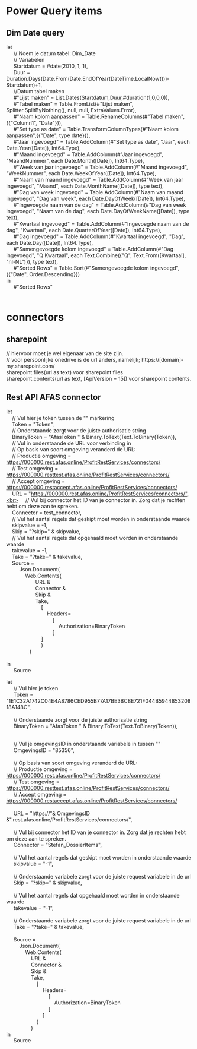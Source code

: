 # Power Query items

## Dim Date query <br>

let <br>
&nbsp;&nbsp;&nbsp;&nbsp;    // Noem je datum tabel: Dim_Date<br>
&nbsp;&nbsp;&nbsp;&nbsp;    // Variabelen<br>
&nbsp;&nbsp;&nbsp;&nbsp;    Startdatum = #date(2010, 1, 1),<br>
&nbsp;&nbsp;&nbsp;&nbsp;    Duur = Duration.Days(Date.From(Date.EndOfYear(DateTime.LocalNow()))-Startdatum)+1,<br>
&nbsp;&nbsp;&nbsp;&nbsp;    //Datum tabel maken<br>
&nbsp;&nbsp;&nbsp;&nbsp;    #"Lijst maken" = List.Dates(Startdatum,Duur,#duration(1,0,0,0)),<br>
&nbsp;&nbsp;&nbsp;&nbsp;    #"Tabel maken" = Table.FromList(#"Lijst maken", Splitter.SplitByNothing(), null, null, ExtraValues.Error),<br>
&nbsp;&nbsp;&nbsp;&nbsp;    #"Naam kolom aanpassen" = Table.RenameColumns(#"Tabel maken",{{"Column1", "Date"}}),<br>
&nbsp;&nbsp;&nbsp;&nbsp;    #"Set type as date" = Table.TransformColumnTypes(#"Naam kolom aanpassen",{{"Date", type date}}),<br>
&nbsp;&nbsp;&nbsp;&nbsp;    #"Jaar ingevoegd" = Table.AddColumn(#"Set type as date", "Jaar", each Date.Year([Date]), Int64.Type),<br>
&nbsp;&nbsp;&nbsp;&nbsp;    #"Maand ingevoegd" = Table.AddColumn(#"Jaar ingevoegd", "MaandNummer", each Date.Month([Date]), Int64.Type),<br>
&nbsp;&nbsp;&nbsp;&nbsp;    #"Week van jaar ingevoegd" = Table.AddColumn(#"Maand ingevoegd", "WeekNummer", each Date.WeekOfYear([Date]), Int64.Type),<br>
&nbsp;&nbsp;&nbsp;&nbsp;    #"Naam van maand ingevoegd" = Table.AddColumn(#"Week van jaar ingevoegd", "Maand", each Date.MonthName([Date]), type text),<br>
&nbsp;&nbsp;&nbsp;&nbsp;    #"Dag van week ingevoegd" = Table.AddColumn(#"Naam van maand ingevoegd", "Dag van week", each Date.DayOfWeek([Date]), Int64.Type),<br>
&nbsp;&nbsp;&nbsp;&nbsp;    #"Ingevoegde naam van de dag" = Table.AddColumn(#"Dag van week ingevoegd", "Naam van de dag", each Date.DayOfWeekName([Date]), type text),<br>
&nbsp;&nbsp;&nbsp;&nbsp;    #"Kwartaal ingevoegd" = Table.AddColumn(#"Ingevoegde naam van de dag", "Kwartaal", each Date.QuarterOfYear([Date]), Int64.Type),<br>
&nbsp;&nbsp;&nbsp;&nbsp;    #"Dag ingevoegd" = Table.AddColumn(#"Kwartaal ingevoegd", "Dag", each Date.Day([Date]), Int64.Type),<br>
&nbsp;&nbsp;&nbsp;&nbsp;    #"Samengevoegde kolom ingevoegd" = Table.AddColumn(#"Dag ingevoegd", "Q Kwartaal", each Text.Combine({"Q", Text.From([Kwartaal], "nl-NL")}), type text),<br>
&nbsp;&nbsp;&nbsp;&nbsp;    #"Sorted Rows" = Table.Sort(#"Samengevoegde kolom ingevoegd",{{"Date", Order.Descending}})<br>
in<br>
&nbsp;&nbsp;&nbsp;&nbsp;    #"Sorted Rows"<br>
<br>

# connectors

## sharepoint

// hiervoor moet je wel eigenaar van de site zijn. <br>
// voor persoonlijke onedrive is de url anders, namelijk; https://[domain]-my.sharepoint.com/ <br>
sharepoint.files(url as text) voor sharepoint files<br>
sharepoint.contents(url as text, [ApiVersion = 15]) voor sharepoint contents. <br>

## Rest API AFAS connector

let<br>
&nbsp;&nbsp;&nbsp;&nbsp;// Vul hier je token tussen de "" markering<br>
&nbsp;&nbsp;&nbsp;&nbsp;Token = "Token",<br>
&nbsp;&nbsp;&nbsp;&nbsp;// Onderstaande zorgt voor de juiste authorisatie string<br>
&nbsp;&nbsp;&nbsp;&nbsp;BinaryToken = "AfasToken " & Binary.ToText(Text.ToBinary(Token)),<br>
&nbsp;&nbsp;&nbsp;&nbsp;// Vul in onderstaande de URL voor verbinding in<br>
&nbsp;&nbsp;&nbsp;&nbsp;// Op basis van soort omgeving veranderd de URL:<br>
&nbsp;&nbsp;&nbsp;&nbsp;// Productie omgeving = https://000000.rest.afas.online/ProfitRestServices/connectors/<br>
&nbsp;&nbsp;&nbsp;&nbsp;// Test omgeving = https://000000.resttest.afas.online/ProfitRestServices/connectors/<br>
&nbsp;&nbsp;&nbsp;&nbsp;// Accept omgeving = https://000000.restaccept.afas.online/ProfitRestServices/connectors/<br>
&nbsp;&nbsp;&nbsp;&nbsp;URL = "https://000000.rest.afas.online/ProfitRestServices/connectors/",<br>
&nbsp;&nbsp;&nbsp;&nbsp;// Vul bij connector het ID van je connector in. Zorg dat je rechten hebt om deze aan te spreken. <br>
&nbsp;&nbsp;&nbsp;&nbsp;Connector = test_connector,<br>
&nbsp;&nbsp;&nbsp;&nbsp;// Vul het aantal regels dat geskipt moet worden in onderstaande waarde<br>
&nbsp;&nbsp;&nbsp;&nbsp;skipvalue = -1,<br>
&nbsp;&nbsp;&nbsp;&nbsp;Skip = "?skip=" & skipvalue,<br>
&nbsp;&nbsp;&nbsp;&nbsp;// Vul het aantal regels dat opgehaald moet worden in onderstaande waarde<br>
&nbsp;&nbsp;&nbsp;&nbsp;takevalue = -1,<br>
&nbsp;&nbsp;&nbsp;&nbsp;Take = "?take=" & takevalue,<br>
&nbsp;&nbsp;&nbsp;&nbsp;Source = <br>
&nbsp;&nbsp;&nbsp;&nbsp;&nbsp;&nbsp;&nbsp;&nbsp; Json.Document(<br>
&nbsp;&nbsp;&nbsp;&nbsp;&nbsp;&nbsp;&nbsp;&nbsp;&nbsp;&nbsp;&nbsp;&nbsp; Web.Contents(<br>
&nbsp;&nbsp;&nbsp;&nbsp;&nbsp;&nbsp;&nbsp;&nbsp;&nbsp;&nbsp;&nbsp;&nbsp;&nbsp;&nbsp;&nbsp;&nbsp;&nbsp;&nbsp;&nbsp;&nbsp;URL & <br>
&nbsp;&nbsp;&nbsp;&nbsp;&nbsp;&nbsp;&nbsp;&nbsp;&nbsp;&nbsp;&nbsp;&nbsp;&nbsp;&nbsp;&nbsp;&nbsp;&nbsp;&nbsp;&nbsp;&nbsp;Connector & <br>
&nbsp;&nbsp;&nbsp;&nbsp;&nbsp;&nbsp;&nbsp;&nbsp;&nbsp;&nbsp;&nbsp;&nbsp;&nbsp;&nbsp;&nbsp;&nbsp;&nbsp;&nbsp;&nbsp;&nbsp;Skip & <br>
&nbsp;&nbsp;&nbsp;&nbsp;&nbsp;&nbsp;&nbsp;&nbsp;&nbsp;&nbsp;&nbsp;&nbsp;&nbsp;&nbsp;&nbsp;&nbsp;&nbsp;&nbsp;&nbsp;&nbsp;Take, <br>
&nbsp;&nbsp;&nbsp;&nbsp;&nbsp;&nbsp;&nbsp;&nbsp;&nbsp;&nbsp;&nbsp;&nbsp;&nbsp;&nbsp;&nbsp;&nbsp;&nbsp;&nbsp;&nbsp;&nbsp;&nbsp;&nbsp;&nbsp;&nbsp;[<br>
&nbsp;&nbsp;&nbsp;&nbsp;&nbsp;&nbsp;&nbsp;&nbsp;&nbsp;&nbsp;&nbsp;&nbsp;&nbsp;&nbsp;&nbsp;&nbsp;&nbsp;&nbsp;&nbsp;&nbsp;&nbsp;&nbsp;&nbsp;&nbsp;&nbsp;&nbsp;&nbsp;&nbsp;Headers=<br>
&nbsp;&nbsp;&nbsp;&nbsp;&nbsp;&nbsp;&nbsp;&nbsp;&nbsp;&nbsp;&nbsp;&nbsp;&nbsp;&nbsp;&nbsp;&nbsp;&nbsp;&nbsp;&nbsp;&nbsp;&nbsp;&nbsp;&nbsp;&nbsp;&nbsp;&nbsp;&nbsp;&nbsp;&nbsp;&nbsp;&nbsp;&nbsp;[<br>
&nbsp;&nbsp;&nbsp;&nbsp;&nbsp;&nbsp;&nbsp;&nbsp;&nbsp;&nbsp;&nbsp;&nbsp;&nbsp;&nbsp;&nbsp;&nbsp;&nbsp;&nbsp;&nbsp;&nbsp;&nbsp;&nbsp;&nbsp;&nbsp;&nbsp;&nbsp;&nbsp;&nbsp;&nbsp;&nbsp;&nbsp;&nbsp;&nbsp;&nbsp;&nbsp;&nbsp;Authorization=BinaryToken<br>
&nbsp;&nbsp;&nbsp;&nbsp;&nbsp;&nbsp;&nbsp;&nbsp;&nbsp;&nbsp;&nbsp;&nbsp;&nbsp;&nbsp;&nbsp;&nbsp;&nbsp;&nbsp;&nbsp;&nbsp;&nbsp;&nbsp;&nbsp;&nbsp;&nbsp;&nbsp;&nbsp;&nbsp;&nbsp;&nbsp;&nbsp;&nbsp;]<br>
&nbsp;&nbsp;&nbsp;&nbsp;&nbsp;&nbsp;&nbsp;&nbsp;&nbsp;&nbsp;&nbsp;&nbsp;&nbsp;&nbsp;&nbsp;&nbsp;&nbsp;&nbsp;&nbsp;&nbsp;&nbsp;&nbsp;&nbsp;&nbsp;]<br>
&nbsp;&nbsp;&nbsp;&nbsp;&nbsp;&nbsp;&nbsp;&nbsp;&nbsp;&nbsp;&nbsp;&nbsp;&nbsp;&nbsp;&nbsp;&nbsp;&nbsp;&nbsp;&nbsp;&nbsp;&nbsp;&nbsp;&nbsp;&nbsp;)<br>
&nbsp;&nbsp;&nbsp;&nbsp;&nbsp;&nbsp;&nbsp;&nbsp;&nbsp;&nbsp;&nbsp;&nbsp;&nbsp;&nbsp;&nbsp;&nbsp;)<br>
&nbsp;&nbsp;&nbsp;&nbsp;&nbsp;&nbsp;&nbsp;&nbsp;<br>
in<br>
&nbsp;&nbsp;&nbsp;&nbsp; Source<br>

let<br>
&nbsp;&nbsp;&nbsp;&nbsp;    // Vul hier je token<br>
&nbsp;&nbsp;&nbsp;&nbsp;    Token = "<token><version>1</version><data>E1C32A1742C04E4A8786CED955B77A17BE3BC8E721F044B594485320818A148C</data></token>",<br>
     <br>
&nbsp;&nbsp;&nbsp;&nbsp;    // Onderstaande zorgt voor de juiste authorisatie string<br>
&nbsp;&nbsp;&nbsp;&nbsp;    BinaryToken = "AfasToken " & Binary.ToText(Text.ToBinary(Token)),<br>
    <br>

&nbsp;&nbsp;&nbsp;&nbsp;    // Vul je omgevingsID in onderstaande variabele in tussen ""<br>
&nbsp;&nbsp;&nbsp;&nbsp;    OmgevingsID = "85356",<br>
  <br>
&nbsp;&nbsp;&nbsp;&nbsp;    // Op basis van soort omgeving veranderd de URL:<br>
&nbsp;&nbsp;&nbsp;&nbsp;    // Productie omgeving = https://000000.rest.afas.online/ProfitRestServices/connectors/<br>
&nbsp;&nbsp;&nbsp;&nbsp;    // Test omgeving = https://000000.resttest.afas.online/ProfitRestServices/connectors/<br>
&nbsp;&nbsp;&nbsp;&nbsp;    // Accept omgeving = https://000000.restaccept.afas.online/ProfitRestServices/connectors/<br>
    <br>
&nbsp;&nbsp;&nbsp;&nbsp;    URL = "https://"& OmgevingsID &".rest.afas.online/ProfitRestServices/connectors/",<br>
     <br>
&nbsp;&nbsp;&nbsp;&nbsp;    // Vul bij connector het ID van je connector in. Zorg dat je rechten hebt om deze aan te spreken.<br>
&nbsp;&nbsp;&nbsp;&nbsp;    Connector = "Stefan_DossierItems",<br>
     <br>
&nbsp;&nbsp;&nbsp;&nbsp;    // Vul het aantal regels dat geskipt moet worden in onderstaande waarde<br>
&nbsp;&nbsp;&nbsp;&nbsp;    skipvalue = "-1",<br>
     <br>
&nbsp;&nbsp;&nbsp;&nbsp;    // Onderstaande variabele zorgt voor de juiste request variabele in de url<br>
&nbsp;&nbsp;&nbsp;&nbsp;    Skip = "?skip=" & skipvalue,<br>
     <br>
&nbsp;&nbsp;&nbsp;&nbsp;    // Vul het aantal regels dat opgehaald moet worden in onderstaande waarde<br>
&nbsp;&nbsp;&nbsp;&nbsp;    takevalue = "-1",<br>
<br>
&nbsp;&nbsp;&nbsp;&nbsp;    // Onderstaande variabele zorgt voor de juiste request variabele in de url<br>
&nbsp;&nbsp;&nbsp;&nbsp;    Take = "?take=" & takevalue,<br>
     <br>
&nbsp;&nbsp;&nbsp;&nbsp;    Source = <br>
&nbsp;&nbsp;&nbsp;&nbsp;&nbsp;&nbsp;&nbsp;&nbsp;        Json.Document(<br>
&nbsp;&nbsp;&nbsp;&nbsp;&nbsp;&nbsp;&nbsp;&nbsp;&nbsp;&nbsp;&nbsp;&nbsp;            Web.Contents(<br>
&nbsp;&nbsp;&nbsp;&nbsp;&nbsp;&nbsp;&nbsp;&nbsp;&nbsp;&nbsp;&nbsp;&nbsp;&nbsp;&nbsp;&nbsp;&nbsp;                    URL & <br>
&nbsp;&nbsp;&nbsp;&nbsp;&nbsp;&nbsp;&nbsp;&nbsp;&nbsp;&nbsp;&nbsp;&nbsp;&nbsp;&nbsp;&nbsp;&nbsp;                    Connector & <br>
&nbsp;&nbsp;&nbsp;&nbsp;&nbsp;&nbsp;&nbsp;&nbsp;&nbsp;&nbsp;&nbsp;&nbsp;&nbsp;&nbsp;&nbsp;&nbsp;                    Skip & <br>
&nbsp;&nbsp;&nbsp;&nbsp;&nbsp;&nbsp;&nbsp;&nbsp;&nbsp;&nbsp;&nbsp;&nbsp;&nbsp;&nbsp;&nbsp;&nbsp;                    Take, <br>
&nbsp;&nbsp;&nbsp;&nbsp;&nbsp;&nbsp;&nbsp;&nbsp;&nbsp;&nbsp;&nbsp;&nbsp;&nbsp;&nbsp;&nbsp;&nbsp;&nbsp;&nbsp;&nbsp;&nbsp;                        [<br>
&nbsp;&nbsp;&nbsp;&nbsp;&nbsp;&nbsp;&nbsp;&nbsp;&nbsp;&nbsp;&nbsp;&nbsp;&nbsp;&nbsp;&nbsp;&nbsp;&nbsp;&nbsp;&nbsp;&nbsp;&nbsp;&nbsp;&nbsp;&nbsp;                            Headers=<br>
&nbsp;&nbsp;&nbsp;&nbsp;&nbsp;&nbsp;&nbsp;&nbsp;&nbsp;&nbsp;&nbsp;&nbsp;&nbsp;&nbsp;&nbsp;&nbsp;&nbsp;&nbsp;&nbsp;&nbsp;&nbsp;&nbsp;&nbsp;&nbsp;&nbsp;&nbsp;&nbsp;&nbsp;                                [<br>
&nbsp;&nbsp;&nbsp;&nbsp;&nbsp;&nbsp;&nbsp;&nbsp;&nbsp;&nbsp;&nbsp;&nbsp;&nbsp;&nbsp;&nbsp;&nbsp;&nbsp;&nbsp;&nbsp;&nbsp;&nbsp;&nbsp;&nbsp;&nbsp;&nbsp;&nbsp;&nbsp;&nbsp;&nbsp;&nbsp;&nbsp;&nbsp;                                    Authorization=BinaryToken<br>
&nbsp;&nbsp;&nbsp;&nbsp;&nbsp;&nbsp;&nbsp;&nbsp;&nbsp;&nbsp;&nbsp;&nbsp;&nbsp;&nbsp;&nbsp;&nbsp;&nbsp;&nbsp;&nbsp;&nbsp;&nbsp;&nbsp;&nbsp;&nbsp;&nbsp;&nbsp;&nbsp;&nbsp;                                ]<br>
&nbsp;&nbsp;&nbsp;&nbsp;&nbsp;&nbsp;&nbsp;&nbsp;&nbsp;&nbsp;&nbsp;&nbsp;&nbsp;&nbsp;&nbsp;&nbsp;&nbsp;&nbsp;&nbsp;&nbsp;&nbsp;&nbsp;&nbsp;&nbsp;                        ]<br>
&nbsp;&nbsp;&nbsp;&nbsp;&nbsp;&nbsp;&nbsp;&nbsp;&nbsp;&nbsp;&nbsp;&nbsp;&nbsp;&nbsp;&nbsp;&nbsp;&nbsp;&nbsp;&nbsp;&nbsp;                        )<br>
&nbsp;&nbsp;&nbsp;&nbsp;&nbsp;&nbsp;&nbsp;&nbsp;&nbsp;&nbsp;&nbsp;&nbsp;&nbsp;&nbsp;&nbsp;&nbsp;                    )<br>
in<br>
&nbsp;&nbsp;&nbsp;&nbsp;    Source

